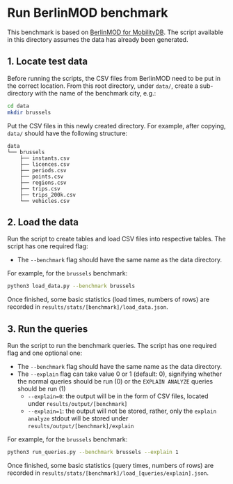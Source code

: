 # Run BerlinMOD benchmark

This benchmark is based on [BerlinMOD for MobilityDB](https://github.com/MobilityDB/MobilityDB-BerlinMOD). The script available in this directory assumes the data has already been generated.

## 1. Locate test data
Before running the scripts, the CSV files from BerlinMOD need to be put in the correct location. From this root directory, under `data/`, create a sub-directory with the name of the benchmark city, e.g.:
```bash
cd data
mkdir brussels
```

Put the CSV files in this newly created directory. For example, after copying, `data/` should have the following structure:
```
data
└── brussels
    ├── instants.csv
    ├── licences.csv
    ├── periods.csv
    ├── points.csv
    ├── regions.csv
    ├── trips.csv
    ├── trips_200k.csv
    └── vehicles.csv
```

## 2. Load the data
Run the script to create tables and load CSV files into respective tables. The script has one required flag:
- The `--benchmark` flag should have the same name as the data directory.

For example, for the `brussels` benchmark:
```bash
python3 load_data.py --benchmark brussels
```

Once finished, some basic statistics (load times, numbers of rows) are recorded in `results/stats/[benchmark]/load_data.json`.

## 3. Run the queries
Run the script to run the benchmark queries. The script has one required flag and one optional one:
- The `--benchmark` flag should have the same name as the data directory.
- The `--explain` flag can take value 0 or 1 (default: 0), signifying whether the normal queries should be run (0) or the `EXPLAIN ANALYZE` queries should be run (1)
    - `--explain=0`: the output will be in the form of CSV files, located under `results/output/[benchmark]`
    - `--explain=1`: the output will not be stored, rather, only the `explain analyze` stdout will be stored under `results/output/[benchmark]/explain`

For example, for the `brussels` benchmark:
```bash
python3 run_queries.py --benchmark brussels --explain 1
```

Once finished, some basic statistics (query times, numbers of rows) are recorded in `results/stats/[benchmark]/load_[queries/explain].json`.
